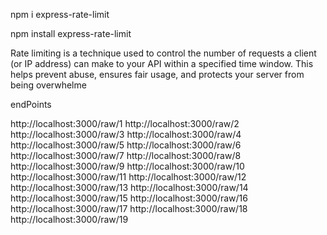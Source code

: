 npm i express-rate-limit

npm install express-rate-limit 

Rate limiting is a technique used to control the number of requests a client (or IP address) can make to your API within a specified time window. This helps prevent abuse, ensures fair usage, and protects your server from being overwhelme

endPoints

http://localhost:3000/raw/1
http://localhost:3000/raw/2
http://localhost:3000/raw/3
http://localhost:3000/raw/4
http://localhost:3000/raw/5
http://localhost:3000/raw/6
http://localhost:3000/raw/7
http://localhost:3000/raw/8
http://localhost:3000/raw/9
http://localhost:3000/raw/10
http://localhost:3000/raw/11
http://localhost:3000/raw/12
http://localhost:3000/raw/13
http://localhost:3000/raw/14
http://localhost:3000/raw/15
http://localhost:3000/raw/16
http://localhost:3000/raw/17
http://localhost:3000/raw/18
http://localhost:3000/raw/19
